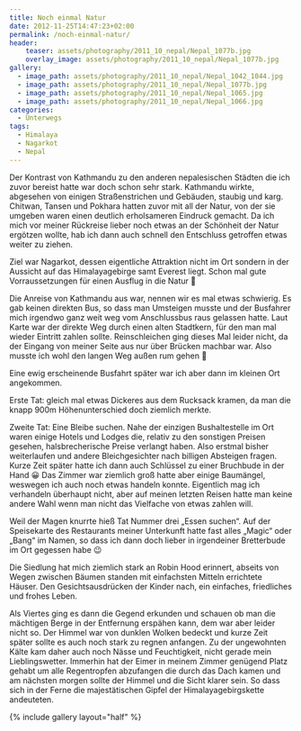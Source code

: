 ```yaml
---
title: Noch einmal Natur
date: 2012-11-25T14:47:23+02:00
permalink: /noch-einmal-natur/
header:
    teaser: assets/photography/2011_10_nepal/Nepal_1077b.jpg
    overlay_image: assets/photography/2011_10_nepal/Nepal_1077b.jpg
gallery:
  - image_path: assets/photography/2011_10_nepal/Nepal_1042_1044.jpg
  - image_path: assets/photography/2011_10_nepal/Nepal_1077b.jpg
  - image_path: assets/photography/2011_10_nepal/Nepal_1065.jpg
  - image_path: assets/photography/2011_10_nepal/Nepal_1066.jpg
categories:
  - Unterwegs
tags:
  - Himalaya
  - Nagarkot
  - Nepal
---
```


Der Kontrast von Kathmandu zu den anderen nepalesischen Städten die ich zuvor bereist hatte war doch schon sehr stark. 
Kathmandu wirkte, abgesehen von einigen Straßenstrichen und Gebäuden, staubig und karg. 
Chitwan, Tansen und Pokhara hatten zuvor mit all der Natur, von der sie umgeben waren einen deutlich erholsameren Eindruck gemacht. 
Da ich mich vor meiner Rückreise lieber noch etwas an der Schönheit der Natur ergötzen wollte, 
hab ich dann auch schnell den Entschluss getroffen etwas weiter zu ziehen.

Ziel war Nagarkot, dessen eigentliche Attraktion nicht im Ort sondern in der Aussicht auf das Himalayagebirge samt Everest liegt. 
Schon mal gute Vorraussetzungen für einen Ausflug in die Natur 🙂  
  
Die Anreise von Kathmandu aus war, nennen wir es mal etwas schwierig. Es gab keinen direkten Bus, 
so dass man Umsteigen musste und der Busfahrer mich irgendwo ganz weit weg vom Anschlussbus raus gelassen hatte. 
Laut Karte war der direkte Weg durch einen alten Stadtkern, für den man mal wieder Eintritt zahlen sollte. 
Reinschleichen ging dieses Mal leider nicht, da der Eingang von meiner Seite aus nur über Brücken machbar war. 
Also musste ich wohl den langen Weg außen rum gehen 🙁

Eine ewig erscheinende Busfahrt später war ich aber dann im kleinen Ort angekommen.

Erste Tat: gleich mal etwas Dickeres aus dem Rucksack kramen, da man die knapp 900m Höhenunterschied doch ziemlich merkte.

Zweite Tat: Eine Bleibe suchen. Nahe der einzigen Bushaltestelle im Ort waren einige Hotels und Lodges die, 
relativ zu den sonstigen Preisen gesehen, halsbrecherische Preise verlangt haben. 
Also erstmal bisher weiterlaufen und andere Bleichgesichter nach billigen Absteigen fragen. 
Kurze Zeit später hatte ich dann auch Schlüssel zu einer Bruchbude in der Hand 😀 
Das Zimmer war ziemlich groß hatte aber einige Baumängel, weswegen ich auch noch etwas handeln konnte. 
Eigentlich mag ich verhandeln überhaupt nicht, aber auf meinen letzten Reisen hatte man keine andere Wahl wenn man 
nicht das Vielfache von etwas zahlen will.

Weil der Magen knurrte hieß Tat Nummer drei „Essen suchen“. Auf der Speisekarte des Restaurants meiner Unterkunft 
hatte fast alles „Magic“ oder „Bang“ im Namen, so dass ich dann doch lieber in irgendeiner Bretterbude im Ort gegessen habe 😉

Die Siedlung hat mich ziemlich stark an Robin Hood erinnert, abseits von Wegen zwischen Bäumen standen mit 
einfachsten Mitteln errichtete Häuser. Den Gesichtsausdrücken der Kinder nach, ein einfaches, friedliches und frohes Leben.

Als Viertes ging es dann die Gegend erkunden und schauen ob man die mächtigen Berge in der Entfernung erspähen kann, 
dem war aber leider nicht so. Der Himmel war von dunklen Wolken bedeckt und kurze Zeit später sollte es auch noch 
stark zu regnen anfangen. Zu der ungewohnten Kälte kam daher auch noch Nässe und Feuchtigkeit, nicht gerade mein Lieblingswetter. 
Immerhin hat der Eimer in meinem Zimmer genügend Platz gehabt um alle Regentropfen abzufangen die durch das 
Dach kamen und am nächsten morgen sollte der Himmel und die Sicht klarer sein. 
So dass sich in der Ferne die majestätischen Gipfel der Himalayagebirgskette andeuteten.

{% include gallery layout="half" %}